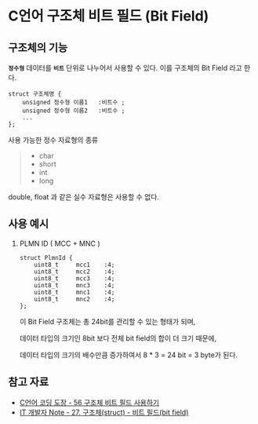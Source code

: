 # C언어 구조체 비트 필드 (Bit Field)

## 구조체의 기능
**`정수형`** 데이터를 **`비트`** 단위로 나누어서 사용할 수 있다.
이를 구조체의 Bit Field 라고 한다.

~~~
struct 구조체명 {
    unsigned 정수형 이름1   :비트수 ;
    unsigned 정수형 이름2   :비트수 ;
    ...
};
~~~

사용 가능한 정수 자료형의 종류
> - char
> - short
> - int
> - long

double, float 과 같은 실수 자료형은 사용할 수 없다.


## 사용 예시
1. PLMN ID ( MCC + MNC )
    ~~~
    struct PlmnId {
        uint8_t     mcc1    :4;
        uint8_t     mcc2    :4;
        uint8_t     mcc3    :4;
        uint8_t     mnc3    :4;
        uint8_t     mnc1    :4;
        uint8_t     mnc2    :4;
    };
    ~~~
    이 Bit Field 구조체는 총 24bit를 관리할 수 있는 형태가 되며,

    데이터 타입의 크기인 8bit 보다 전체 bit field의 합이 더 크기 때문에,
    
    데이터 타입의 크기의 배수만큼 증가하여서 8 * 3 = 24 bit = 3 byte가 된다.

## 참고 자료

- [C언어 코딩 도장 - 56 구조체 비트 필드 사용하기](https://dojang.io/mod/page/view.php?id=472)
- [IT 개발자 Note - 27. 구조체(struct) - 비트 필드(bit field)](https://www.it-note.kr/312)
